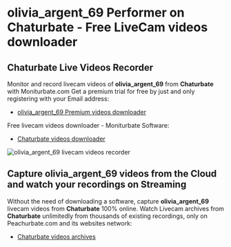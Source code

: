 # olivia_argent_69 Performer on Chaturbate - Free LiveCam videos downloader

## Chaturbate Live Videos Recorder

Monitor and record livecam videos of **olivia_argent_69** from **Chaturbate** with Moniturbate.com
Get a premium trial for free by just and only registering with your Email address:
* [olivia_argent_69 Premium videos downloader](https://moniturbate.com/request-demo-licence-key.html)

Free livecam videos downloader - Moniturbate Software:
* [Chaturbate videos downloader](https://moniturbate.com/moniturbate-download-software.html)

![olivia_argent_69 livecam videos recorder](https://peachurnet.com/templates/moniturbate-software.png)


## Capture olivia_argent_69 videos from the Cloud and watch your recordings on Streaming

Without the need of downloading a software, capture **olivia_argent_69** livecam videos from **Chaturbate** 100% online.
Watch Livecam archives from **Chaturbate** unlimitedly from thousands of existing recordings, only on Peachurbate.com and its websites network:
* [Chaturbate videos archives](https://peachurnet.com/)